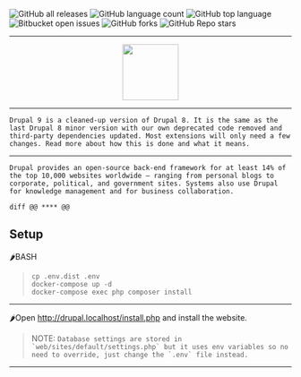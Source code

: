 ![GitHub all releases](https://img.shields.io/github/downloads/Roman-jx/drupal_9_prj/total?style=centerme)
![GitHub language count](https://img.shields.io/github/languages/count/Roman-jx/drupal_9_prj?style=centerme) 
![GitHub top language](https://img.shields.io/github/languages/top/Roman-jx/drupal_9_prj?color=yellow&style=centerme) 
![Bitbucket open issues](https://img.shields.io/bitbucket/issues/Roman-jx/drupal_9_prj?style=centerme)
![GitHub forks](https://img.shields.io/github/forks/Roman-jx/drupal_9_prj?style=socialstyle=centerme)
![GitHub Repo stars](https://img.shields.io/github/stars/Roman-jx/drupal_9_prj?style=social&style=centerme)

****

<div id="header" align="center">
  <img src="https://media0.giphy.com/media/12BYUePgtn7sis/giphy.gif?cid=ecf05e47l1k6xqfmp01vxxy791jtuvgjkdwmttqdgqrefffd&rid=giphy.gif&ct=g" width="100"/>
</div>

****

```Drupal 9 is a cleaned-up version of Drupal 8. It is the same as the last Drupal 8 minor version with our own deprecated code removed and third-party dependencies updated. Most extensions will only need a few changes. Read more about how this is done and what it means.```

****

```Drupal provides an open-source back-end framework for at least 14% of the top 10,000 websites worldwide – ranging from personal blogs to corporate, political, and government sites. Systems also use Drupal for knowledge management and for business collaboration.```

```diff @@ **** @@ ```

## Setup

🌶️BASH
>```
>cp .env.dist .env
>docker-compose up -d
>docker-compose exec php composer install
>```
****

🌶️Open http://drupal.localhost/install.php and install the website.

>NOTE:
```Database settings are stored in `web/sites/default/settings.php` but it uses env variables so no need to override, just change the `.env` file instead.```

****

